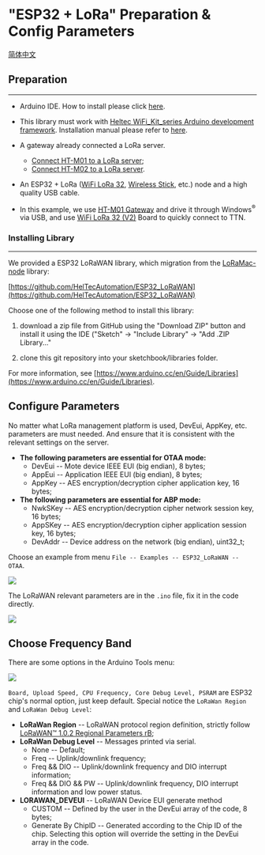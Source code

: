 # "ESP32 + LoRa" Preparation & Config Parameters
[简体中文](https://heltec-automation.readthedocs.io/zh_CN/latest/esp32/lorawan/config_parameter.html)
## Preparation
----------
- Arduino IDE.  How to install please click [here](https://docs.heltec.cn/#/en/user_manual/how_to_install_git_and_arduino).
- This library must work with [Heltec WiFi_Kit_series Arduino development framework](https://github.com/Heltec-Aaron-Lee/WiFi_Kit_series). Installation manual  please refer to [here](https://docs.heltec.cn/#/en/user_manual/how_to_install_esp32_Arduino).

- A gateway already connected a LoRa server.
  - [Connect HT-M01 to a LoRa server](https://heltec-automation-docs.readthedocs.io/en/latest/gateway/ht-m01/connect_to_server.html);
  - [Connect HT-M02 to a LoRa server](https://heltec-automation-docs.readthedocs.io/en/latest/gateway/ht-m02_4g/quick_start_4g.html#connect-to-lora-server).
- An ESP32 + LoRa ([WiFi LoRa 32](https://heltec.org/project/wifi-lora-32/), [Wireless Stick](https://heltec.org/project/wireless-stick/), etc.) node and a high quality USB cable.
- In this example, we use [HT-M01 Gateway](https://heltec.org/project/ht-m01/) and drive it through Windows<sup>®</sup> via USB, and use [WiFi LoRa 32 (V2)](https://heltec.org/project/wifi-lora-32/) Board to quickly connect to TTN.

### Installing Library
----------
We provided a ESP32 LoRaWAN library, which migration from the [LoRaMac-node](https://github.com/Lora-net/LoRaMac-node) library:

[https://github.com/HelTecAutomation/ESP32_LoRaWAN](https://github.com/HelTecAutomation/ESP32_LoRaWAN)

Choose one of the following method to install this library:

1. download a zip file from GitHub using the "Download ZIP" button and install it using the IDE ("Sketch" -> "Include Library" -> "Add .ZIP Library..."

2. clone this git repository into your sketchbook/libraries folder.

  For more information, see [https://www.arduino.cc/en/Guide/Libraries](https://www.arduino.cc/en/Guide/Libraries).


## Configure Parameters

No matter what LoRa management platform is used, DevEui, AppKey, etc. parameters are must needed. And ensure that it is consistent with the relevant settings on the server.

- **The following parameters are essential for OTAA mode:**
  - DevEui -- Mote device IEEE EUI (big endian), 8 bytes;
  - AppEui -- Application IEEE EUI (big endian), 8 bytes;
  - AppKey -- AES encryption/decryption cipher application key, 16 bytes;
- **The following parameters are essential for ABP mode:**
  - NwkSKey -- AES encryption/decryption cipher network session key, 16 bytes;
  - AppSKey -- AES encryption/decryption cipher application session key, 16 bytes;
  - DevAddr -- Device address on the network (big endian), uint32_t;

Choose an example from menu `File -- Examples -- ESP32_LoRaWAN -- OTAA`.

![](img/config_parameter/01.png)

The LoRaWAN relevant parameters are in the `.ino` file, fix it in the code directly.

![](img/config_parameter/02.png)

## Choose Frequency Band

There are some options in the Arduino Tools menu:

![](img/config_parameter/03.png)

`Board, Upload Speed, CPU Frequency, Core Debug Level, PSRAM` are ESP32 chip's normal option, just keep default. Special notice the `LoRaWan Region` and `LoRaWan Debug Level`:

- **LoRaWan Region** -- LoRaWAN protocol region definition, strictly follow [LoRaWAN™ 1.0.2 Regional Parameters rB](https://resource.heltec.cn/download/LoRaWANRegionalParametersv1.0.2_final_1944_1.pdf);
- **LoRaWan Debug Level** -- Messages printed via serial.
  - None -- Default;
  - Freq -- Uplink/downlink frequency;
  - Freq && DIO -- Uplink/downlink frequency and DIO interrupt information;
  - Freq && DIO && PW -- Uplink/downlink frequency, DIO interrupt information and low power status.
- **LORAWAN_DEVEUI** -- LoRaWAN Device EUI generate method
  - CUSTOM -- Defined by the user in the DevEui array of the code, 8 bytes;
  - Generate By ChipID -- Generated according to the Chip ID of the chip. Selecting this option will override the setting in the DevEui array in the code.


``` Note:: Print too much messages may cause the system unstable.

```

